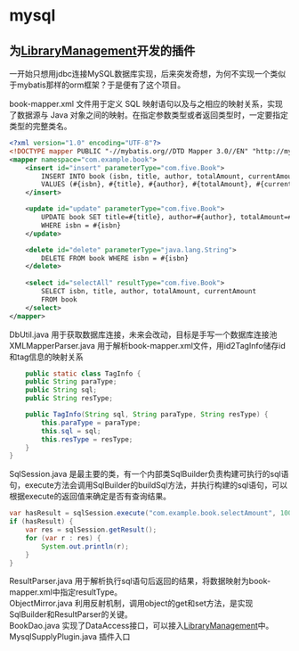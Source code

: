 # mysql
## 为[LibraryManagement](https://github.com/OneOFF-ive/LibraryManagement)开发的插件  
一开始只想用jdbc连接MySQL数据库实现，后来突发奇想，为何不实现一个类似于mybatis那样的orm框架？于是便有了这个项目。  

book-mapper.xml 文件用于定义 SQL 映射语句以及与之相应的映射关系，实现了数据源与 Java 对象之间的映射。在指定参数类型或者返回类型时，一定要指定类型的完整类名。  
```xml
<?xml version="1.0" encoding="UTF-8"?>
<!DOCTYPE mapper PUBLIC "-//mybatis.org//DTD Mapper 3.0//EN" "http://mybatis.org/dtd/mybatis-3-mapper.dtd">
<mapper namespace="com.example.book">
    <insert id="insert" parameterType="com.five.Book">
        INSERT INTO book (isbn, title, author, totalAmount, currentAmount)
        VALUES (#{isbn}, #{title}, #{author}, #{totalAmount}, #{currentAmount})
    </insert>

    <update id="update" parameterType="com.five.Book">
        UPDATE book SET title=#{title}, author=#{author}, totalAmount=#{totalAmount}, currentAmount=#{currentAmount}
        WHERE isbn = #{isbn}
    </update>

    <delete id="delete" parameterType="java.lang.String">
        DELETE FROM book WHERE isbn = #{isbn}
    </delete>
    
    <select id="selectAll" resultType="com.five.Book">
        SELECT isbn, title, author, totalAmount, currentAmount
        FROM book
    </select>
</mapper>
```
DbUtil.java 用于获取数据库连接，未来会改动，目标是手写一个数据库连接池  
XMLMapperParser.java 用于解析book-mapper.xml文件，用id2TagInfo储存id和tag信息的映射关系
```java
    public static class TagInfo {
    public String paraType;
    public String sql;
    public String resType;

    public TagInfo(String sql, String paraType, String resType) {
        this.paraType = paraType;
        this.sql = sql;
        this.resType = resType;
    }
}
```
SqlSession.java 是最主要的类，有一个内部类SqlBuilder负责构建可执行的sql语句，execute方法会调用SqlBuilder的buildSql方法，并执行构建的sql语句，可以根据execute的返回值来确定是否有查询结果。
```java
var hasResult = sqlSession.execute("com.example.book.selectAmount", 100);
if (hasResult) {
    var res = sqlSession.getResult();
    for (var r : res) {
        System.out.println(r);
    }
}
```  
ResultParser.java 用于解析执行sql语句后返回的结果，将数据映射为book-mapper.xml中指定resultType。  
ObjectMirror.java 利用反射机制，调用object的get和set方法，是实现SqlBuilder和ResultParser的关键。  
BookDao.java 实现了DataAccess接口，可以接入[LibraryManagement](https://github.com/OneOFF-ive/LibraryManagement)中。
MysqlSupplyPlugin.java 插件入口